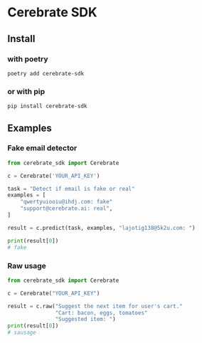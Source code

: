 # Cerebrate SDK

## Install
### with poetry
```shell
poetry add cerebrate-sdk
```

### or with pip
```shell
pip install cerebrate-sdk
```

## Examples
### Fake email detector
```python
from cerebrate_sdk import Cerebrate

c = Cerebrate('YOUR_API_KEY')

task = "Detect if email is fake or real"
examples = [
    "qwertyuiooiu@ihdj.com: fake"
    "support@cerebrate.ai: real",
]

result = c.predict(task, examples, "lajotig138@5k2u.com: ")

print(result[0])
# fake

```

### Raw usage
```python
from cerebrate_sdk import Cerebrate

c = Cerebrate("YOUR_API_KEY")

result = c.raw("Suggest the next item for user's cart."
               "Cart: bacon, eggs, tomatoes"
               "Suggested item: ")
print(result[0])
# sausage

```
